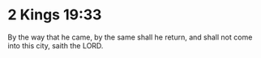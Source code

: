 # 2 Kings 19:33

By the way that he came, by the same shall he return, and shall not come into this city, saith the LORD.